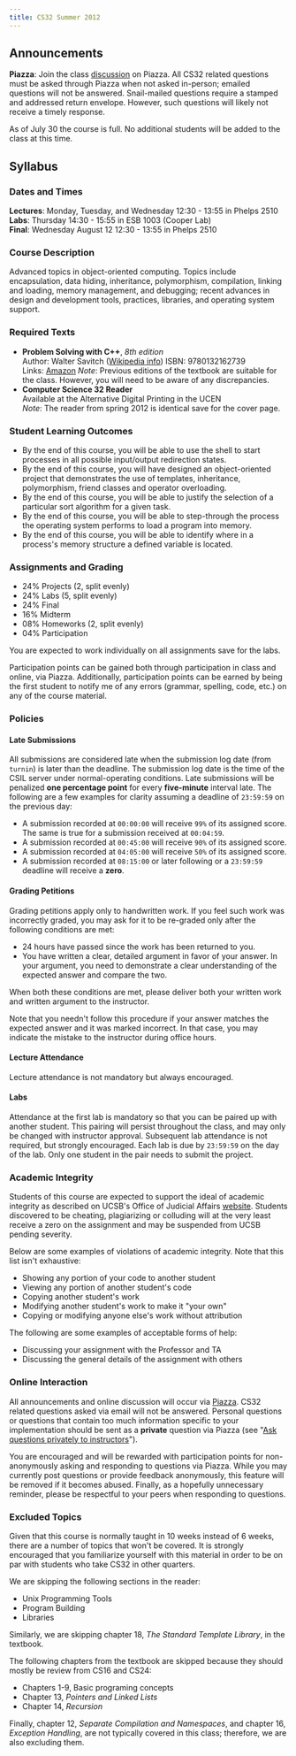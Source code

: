 ```yaml
---
title: CS32 Summer 2012
---
```


## Announcements

__Piazza__: Join the class
[discussion](https://piazza.com/ucsb/summer2012/cs32) on Piazza. All CS32
related questions must be asked through Piazza when not asked in-person;
emailed questions will not be answered. Snail-mailed questions require a
stamped and addressed return envelope. However, such questions will likely not
receive a timely response.


As of July 30 the course is full. No additional students will be added to the
class at this time.



## Syllabus

### Dates and Times

__Lectures__: Monday, Tuesday, and Wednesday 12:30 - 13:55 in Phelps 2510  
__Labs__: Thursday 14:30 - 15:55 in ESB 1003 (Cooper Lab)  
__Final__: Wednesday August 12 12:30 - 13:55 in Phelps 2510



### Course Description

Advanced topics in object-oriented computing. Topics
include encapsulation, data hiding, inheritance, polymorphism, compilation,
linking and loading, memory management, and debugging; recent advances in
design and development tools, practices, libraries, and operating system
support.


### Required Texts

* __Problem Solving with C++__, _8th edition_  
  Author: Walter Savitch ([Wikipedia info](https://en.wikipedia.org/wiki/Walter_Savitch))
  ISBN: 9780132162739  
  Links: [Amazon](https://www.amazon.com/dp/0132162733/)
  _Note_: Previous editions of the textbook are suitable for the
  class. However, you will need to be aware of any discrepancies.
* __Computer Science 32 Reader__  
  Available at the Alternative Digital Printing in the UCEN  
  _Note_: The reader from spring 2012 is identical save for the cover page.


### Student Learning Outcomes

* By the end of this course, you will be able to use the shell to start
  processes in all possible input/output redirection states.
* By the end of this course, you will have designed an object-oriented project
  that demonstrates the use of templates, inheritance, polymorphism, friend
  classes and operator overloading.
* By the end of this course, you will be able to justify the selection of a
  particular sort algorithm for a given task.
* By the end of this course, you will be able to step-through the process the
  operating system performs to load a program into memory.
* By the end of this course, you will be able to identify where in a process's
  memory structure a defined variable is located.


### Assignments and Grading

* 24% Projects (2, split evenly)
* 24% Labs (5, split evenly)
* 24% Final
* 16% Midterm
* 08% Homeworks (2, split evenly)
* 04% Participation

You are expected to work individually on all assignments save for the labs.

Participation points can be gained both through participation in class and
online, via Piazza. Additionally, participation points can be earned by being
the first student to notify me of any errors (grammar, spelling, code, etc.) on
any of the course material.


### Policies

#### Late Submissions

All submissions are considered late when the submission log date (from
`turnin`) is later than the deadline. The submission log date is the time of
the CSIL server under normal-operating conditions. Late submissions will be
penalized __one percentage point__ for every __five-minute__ interval late. The
following are a few examples for clarity assuming a deadline of `23:59:59` on
the previous day:

* A submission recorded at `00:00:00` will receive `99%` of its assigned
  score. The same is true for a submission received at `00:04:59`.
* A submission recorded at `00:45:00` will receive `90%` of its assigned score.
* A submission recorded at `04:05:00` will receive `50%` of its assigned score.
* A submission recorded at `08:15:00` or later following or a `23:59:59`
  deadline will receive a __zero__.


#### Grading Petitions

Grading petitions apply only to handwritten work. If you feel such work was
incorrectly graded, you may ask for it to be re-graded only after the following
conditions are met:

* 24 hours have passed since the work has been returned to you.
* You have written a clear, detailed argument in favor of your answer. In your
  argument, you need to demonstrate a clear understanding of the expected answer
  and compare the two.

When both these conditions are met, please deliver both your written work and
written argument to the instructor.

Note that you needn't follow this procedure if your answer matches the expected
answer and it was marked incorrect. In that case, you may indicate the mistake
to the instructor during office hours.

#### Lecture Attendance

Lecture attendance is not mandatory but always encouraged.

#### Labs

Attendance at the first lab is mandatory so that you can be paired up with
another student. This pairing will persist throughout the class, and may only
be changed with instructor approval. Subsequent lab attendance is not required,
but strongly encouraged. Each lab is due by `23:59:59` on the day of the
lab. Only one student in the pair needs to submit the project.


### Academic Integrity

Students of this course are expected to support the ideal of academic integrity
as described on UCSB's Office of Judicial Affairs
[website](https://studentconduct.sa.ucsb.edu/academic-integrity). Students
discovered to be cheating, plagiarizing or colluding will at the very least
receive a zero on the assignment and may be suspended from UCSB pending
severity.

Below are some examples of violations of academic integrity. Note that this
list isn't exhaustive:

* Showing any portion of your code to another student
* Viewing any portion of another student's code
* Copying another student's work
* Modifying another student's work to make it "your own"
* Copying or modifying anyone else's work without attribution

The following are some examples of acceptable forms of help:

* Discussing your assignment with the Professor and TA
* Discussing the general details of the assignment with others


### Online Interaction

All announcements and online discussion will occur via
[Piazza](https://piazza.com/class#summer2012/cs32). CS32 related questions
asked via email will not be answered. Personal questions or questions that
contain too much information specific to your implementation should
be sent as a __private__ question via Piazza (see
"[Ask questions privately to instructors](https://piazza.com/features#)").

You are encouraged and will be rewarded with participation points for
non-anonymously asking and responding to questions via Piazza. While you may
currently post questions or provide feedback anonymously, this feature will be
removed if it becomes abused. Finally, as a hopefully unnecessary reminder,
please be respectful to your peers when responding to questions.


### Excluded Topics

Given that this course is normally taught in 10 weeks instead of 6 weeks, there
are a number of topics that won't be covered. It is strongly encouraged that
you familiarize yourself with this material in order to be on par with students
who take CS32 in other quarters.

We are skipping the following sections in the reader:

* Unix Programming Tools
* Program Building
* Libraries

Similarly, we are skipping chapter 18, _The Standard Template
Library_, in the textbook.

The following chapters from the textbook are skipped because they should mostly
be review from CS16 and CS24:

* Chapters 1-9, Basic programing concepts
* Chapter 13, _Pointers and Linked Lists_
* Chapter 14, _Recursion_

Finally, chapter 12, _Separate Compilation and Namespaces_, and chapter 16,
_Exception Handling_, are not typically covered in this class; therefore, we
are also excluding them.
